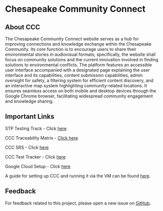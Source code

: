 # Chesapeake Community Connect

## About CCC

The Chesapeake Community Connect website serves as a hub for improving connections and knowledge exchange within the Chesapeake Community. Its core function is to encourage users to share their environmental stories in audiovisual formats; specifically, the website shall focus on community solutions and the current innovation involved in finding solutions to environmental conflicts. The platform features an accessible user interface accompanied with a designated page explaining the user interface and its capabilities, content submission capabilities, admin oversight for safety, a filtering system for efficient content discovery, and an interactive map system highlighting community-related locations. It ensures seamless access on both mobile and desktop devices through the Google Chrome browser, facilitating widespread community engagement and knowledge sharing.

## Important Links

STP Testing Track - Click [here](https://github.com/swbn1/ChesapeakeCommunityConnect-FA24/blob/main/Documentation/Sorted%20Documents%20(SP25)/SP25%20Documentation/STP_Testing_Tracking.md) 

CCC Traceability Matrix - [Click here](https://github.com/swbn1/ChesapeakeCommunityConnect-FA24/blob/main/Documentation/Sorted%20Documents%20(SP25)/SP25%20Documentation/CCC_Traceability_Matrix.md)

CCC SRS - Click [here](https://github.com/swbn1/ChesapeakeCommunityConnect-FA24/blob/main/Documentation/Sorted%20Documents%20(SP25)/SP25%20Documentation/CCC_SRS.md)

CCC Test Tracker - Click [here](https://github.com/swbn1/ChesapeakeCommunityConnect-FA24/blob/main/Documentation/Sorted%20Documents%20(SP25)/SP25%20Documentation/CCC_Test_Tracker.md) 

Google Cloud Setup - Click [here](https://docs.google.com/document/d/1Ai8hDPBNv4qPTotV2EuUxNBRlakgkY3VzrYwzGTatvA/edit?tab=t.0) 

A guide for setting up CCC and running it via the VM can be found [here](Documentation/Sorted%20Documents%20(SP25)/Training/Google%20Cloud/CCC_VMGuide.md).



## Feedback

For feedback related to this project, please open a new issue on
[GitHub](https://github.com/SamAlby/chesapeakecommunityconnect/issues).
